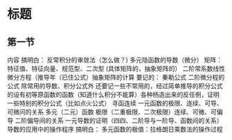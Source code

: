 # 标题
## 第一节
内容
搞明白：
反常积分的审敛法（怎么做？)
多元隐函数的导数（微分）
矩阵：特征值、特征向量、规范型、二次型
(具体矩阵的，抽象矩阵的）
二阶常系数线性微分方程（推导年（已住公式）抽象矩阵的计算
要记的：
秦勒公式
二阶微分程的公式
除常用的导数、积分公式外
还要记一些不常用的，经过简单推导的积分公式的设有初等原函数的函数（知道什么积分不能算）各种杨造出来的反任例，证明
一些特别的积分公式（比如点火公式）
寻函连续
一元函数的极限、连续、可导、可微问的关系
多元（二元）函数 极限（二重极限、二次极限）连续、可微、可偏导
二阶偏导间的关系
一元导数的证明（四四、二阶导与一阶导、函数间的关系）导数的应用中的操作程序
搞明白：
多元函数的极值：拉格朗日乘数法的操作过程
<!--stackedit_data:
eyJoaXN0b3J5IjpbMzU0OTY1Nzc3LDg3Njg4NDkzNF19
-->